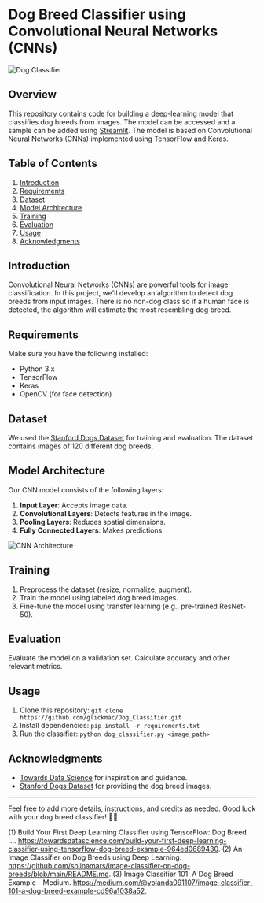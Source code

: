 # Dog Breed Classifier using Convolutional Neural Networks (CNNs)

![Dog Classifier](https://github.com/glickmac/Dog_Classifier/data/dog_classifier.jpg)

## Overview

This repository contains code for building a deep-learning model that classifies dog breeds from images. The model can be accessed and a sample can be added using [Streamlit](https://dogclassifier.streamlit.app/). The model is based on Convolutional Neural Networks (CNNs) implemented using TensorFlow and Keras.

## Table of Contents

1. [Introduction](#introduction)
2. [Requirements](#requirements)
3. [Dataset](#dataset)
4. [Model Architecture](#model-architecture)
5. [Training](#training)
6. [Evaluation](#evaluation)
7. [Usage](#usage)
8. [Acknowledgments](#acknowledgments)

## Introduction

Convolutional Neural Networks (CNNs) are powerful tools for image classification. In this project, we'll develop an algorithm to detect dog breeds from input images. There is no non-dog class so if a human face is detected, the algorithm will estimate the most resembling dog breed.

## Requirements

Make sure you have the following installed:

- Python 3.x
- TensorFlow
- Keras
- OpenCV (for face detection)

## Dataset

We used the [Stanford Dogs Dataset](http://vision.stanford.edu/aditya86/ImageNetDogs/) for training and evaluation. The dataset contains images of 120 different dog breeds.

## Model Architecture

Our CNN model consists of the following layers:

1. **Input Layer**: Accepts image data.
2. **Convolutional Layers**: Detects features in the image.
3. **Pooling Layers**: Reduces spatial dimensions.
4. **Fully Connected Layers**: Makes predictions.

![CNN Architecture](https://github.com/glickmac/Dog_Classifier/data/cnn_architecture.jpg)

## Training

1. Preprocess the dataset (resize, normalize, augment).
2. Train the model using labeled dog breed images.
3. Fine-tune the model using transfer learning (e.g., pre-trained ResNet-50).

## Evaluation

Evaluate the model on a validation set. Calculate accuracy and other relevant metrics.

## Usage

1. Clone this repository: `git clone https://github.com/glickmac/Dog_Classifier.git`
2. Install dependencies: `pip install -r requirements.txt`
3. Run the classifier: `python dog_classifier.py <image_path>`

## Acknowledgments

- [Towards Data Science](https://towardsdatascience.com/build-your-first-deep-learning-classifier-using-tensorflow-dog-breed-example-964ed0689430) for inspiration and guidance.
- [Stanford Dogs Dataset](http://vision.stanford.edu/aditya86/ImageNetDogs/) for providing the dog breed images.

---

Feel free to add more details, instructions, and credits as needed. Good luck with your dog breed classifier! 🐶📸

(1) Build Your First Deep Learning Classifier using TensorFlow: Dog Breed .... https://towardsdatascience.com/build-your-first-deep-learning-classifier-using-tensorflow-dog-breed-example-964ed0689430.
(2) An Image Classifier on Dog Breeds using Deep Learning. https://github.com/shiinamars/image-classifier-on-dog-breeds/blob/main/README.md.
(3) Image Classifier 101: A Dog Breed Example - Medium. https://medium.com/@yolanda091107/image-classifier-101-a-dog-breed-example-cd96a1038a52.

